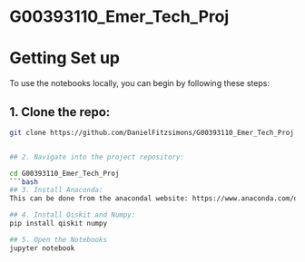 # G00393110_Emer_Tech_Proj

# Getting Set up
To use the notebooks locally, you can begin by following these steps: 

## 1. Clone the repo:
```bash
git clone https://github.com/DanielFitzsimons/G00393110_Emer_Tech_Proj


## 2. Navigate into the project repository:

cd G00393110_Emer_Tech_Proj
```bash
## 3. Install Anaconda: 
This can be done from the anacondal website: https://www.anaconda.com/download

## 4. Install Qiskit and Numpy: 
pip install qiskit numpy

## 5. Open the Notebooks
jupyter notebook
